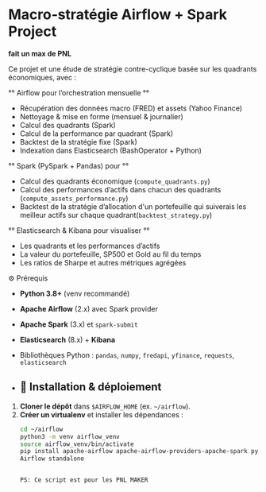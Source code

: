 # Macro‐stratégie Airflow + Spark Project
**fait un max de PNL**

Ce projet et une étude de stratégie contre-cyclique basée sur les quadrants économiques, avec :

°° Airflow pour l’orchestration mensuelle °°
  - Récupération des données macro (FRED) et assets (Yahoo Finance)
  - Nettoyage & mise en forme (mensuel & journalier)
  - Calcul des quadrants (Spark)
  - Calcul de la performance par quadrant (Spark)
  - Backtest de la stratégie fixe (Spark)
  - Indexation dans Elasticsearch (BashOperator + Python)

°° Spark (PySpark + Pandas) pour °°
  - Calcul des quadrants économique  (`compute_quadrants.py`)
  - Calcul des performances d’actifs dans chacun des quadrants  (`compute_assets_performance.py`)
  - Backtest de la stratégie d’allocation d'un portefeuille qui suiverais les meilleur actifs sur chaque quadrant(`backtest_strategy.py`)

°° Elasticsearch & Kibana pour visualiser °°
  - Les quadrants et les performances d’actifs
  - La valeur du portefeuille, SP500 et Gold au fil du temps  
  - Les ratios de Sharpe et autres métriques agrégées
 
 ⚙️ Prérequis

- **Python 3.8+** (venv recommandé)  
- **Apache Airflow** (2.x) avec Spark provider  
- **Apache Spark** (3.x) et `spark-submit`  
- **Elasticsearch** (8.x) + **Kibana**  
- Bibliothèques Python : `pandas`, `numpy`, `fredapi`, `yfinance`, `requests`, `elasticsearch`

- ## 🚀 Installation & déploiement

1. **Cloner le dépôt** dans `$AIRFLOW_HOME` (ex. `~/airflow`).  
2. **Créer un virtualenv** et installer les dépendances :
   ```bash
   cd ~/airflow
   python3 -m venv airflow_venv
   source airflow_venv/bin/activate
   pip install apache-airflow apache-airflow-providers-apache-spark pyspark pandas numpy fredapi yfinance requests elasticsearch
   Airflow standalone


   PS: Ce script est pour les PNL MAKER
   
